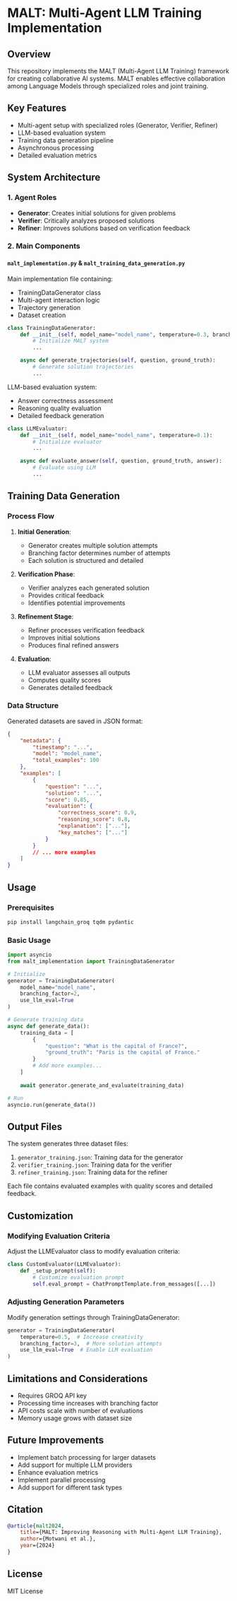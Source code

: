 # MALT: Multi-Agent LLM Training Implementation

## Overview
This repository implements the MALT (Multi-Agent LLM Training) framework for creating collaborative AI systems. MALT enables effective collaboration among Language Models through specialized roles and joint training.

## Key Features
- Multi-agent setup with specialized roles (Generator, Verifier, Refiner)
- LLM-based evaluation system
- Training data generation pipeline
- Asynchronous processing
- Detailed evaluation metrics

## System Architecture

### 1. Agent Roles
- **Generator**: Creates initial solutions for given problems
- **Verifier**: Critically analyzes proposed solutions
- **Refiner**: Improves solutions based on verification feedback

### 2. Main Components

#### `malt_implementation.py` & `malt_training_data_generation.py`
Main implementation file containing:
- TrainingDataGenerator class
- Multi-agent interaction logic
- Trajectory generation
- Dataset creation

```python
class TrainingDataGenerator:
    def __init__(self, model_name="model_name", temperature=0.3, branching_factor=2):
        # Initialize MALT system
        ...

    async def generate_trajectories(self, question, ground_truth):
        # Generate solution trajectories
        ...
```
LLM-based evaluation system:
- Answer correctness assessment
- Reasoning quality evaluation
- Detailed feedback generation

```python
class LLMEvaluator:
    def __init__(self, model_name="model_name", temperature=0.1):
        # Initialize evaluator
        ...

    async def evaluate_answer(self, question, ground_truth, answer):
        # Evaluate using LLM
        ...
```

## Training Data Generation

### Process Flow
1. **Initial Generation**:
   - Generator creates multiple solution attempts
   - Branching factor determines number of attempts
   - Each solution is structured and detailed

2. **Verification Phase**:
   - Verifier analyzes each generated solution
   - Provides critical feedback
   - Identifies potential improvements

3. **Refinement Stage**:
   - Refiner processes verification feedback
   - Improves initial solutions
   - Produces final refined answers

4. **Evaluation**:
   - LLM evaluator assesses all outputs
   - Computes quality scores
   - Generates detailed feedback

### Data Structure
Generated datasets are saved in JSON format:
```json
{
    "metadata": {
        "timestamp": "...",
        "model": "model_name",
        "total_examples": 100
    },
    "examples": [
        {
            "question": "...",
            "solution": "...",
            "score": 0.85,
            "evaluation": {
                "correctness_score": 0.9,
                "reasoning_score": 0.8,
                "explanation": ["..."],
                "key_matches": ["..."]
            }
        }
        // ... more examples
    ]
}
```

## Usage

### Prerequisites
```bash
pip install langchain_groq tqdm pydantic
```

### Basic Usage
```python
import asyncio
from malt_implementation import TrainingDataGenerator

# Initialize
generator = TrainingDataGenerator(
    model_name="model_name",
    branching_factor=2,
    use_llm_eval=True
)

# Generate training data
async def generate_data():
    training_data = [
        {
            "question": "What is the capital of France?",
            "ground_truth": "Paris is the capital of France."
        }
        # Add more examples...
    ]
    
    await generator.generate_and_evaluate(training_data)

# Run
asyncio.run(generate_data())
```

## Output Files
The system generates three dataset files:
1. `generator_training.json`: Training data for the generator
2. `verifier_training.json`: Training data for the verifier
3. `refiner_training.json`: Training data for the refiner

Each file contains evaluated examples with quality scores and detailed feedback.

## Customization

### Modifying Evaluation Criteria
Adjust the LLMEvaluator class to modify evaluation criteria:
```python
class CustomEvaluator(LLMEvaluator):
    def _setup_prompt(self):
        # Customize evaluation prompt
        self.eval_prompt = ChatPromptTemplate.from_messages([...])
```

### Adjusting Generation Parameters
Modify generation settings through TrainingDataGenerator:
```python
generator = TrainingDataGenerator(
    temperature=0.5,  # Increase creativity
    branching_factor=3,  # More solution attempts
    use_llm_eval=True  # Enable LLM evaluation
)
```

## Limitations and Considerations
- Requires GROQ API key
- Processing time increases with branching factor
- API costs scale with number of evaluations
- Memory usage grows with dataset size

## Future Improvements
- Implement batch processing for larger datasets
- Add support for multiple LLM providers
- Enhance evaluation metrics
- Implement parallel processing
- Add support for different task types

## Citation

```bibtex
@article{malt2024,
    title={MALT: Improving Reasoning with Multi-Agent LLM Training},
    author={Motwani et al.},
    year={2024}
}
```

## License
MIT License